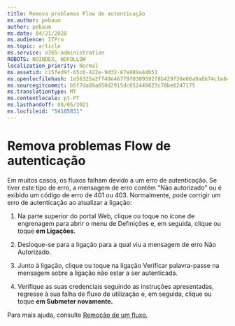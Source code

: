 ```yaml
---
title: Remova problemas Flow de autenticação
ms.author: pebaum
author: pebaum
ms.date: 04/21/2020
ms.audience: ITPro
ms.topic: article
ms.service: o365-administration
ROBOTS: NOINDEX, NOFOLLOW
localization_priority: Normal
ms.assetid: c15fed9f-65c6-422e-9d32-87e889a44b51
ms.openlocfilehash: 1e56325a2ff49e46779f0389592f8b429f38e66a9a8b74c1e84742768ce25437
ms.sourcegitcommit: b5f7da89a650d2915dc652449623c78be6247175
ms.translationtype: MT
ms.contentlocale: pt-PT
ms.lasthandoff: 08/05/2021
ms.locfileid: "54105831"
---
```

# <a name="troubleshoot-flow-authentication-errors"></a>Remova problemas Flow de autenticação

Em muitos casos, os fluxos falham devido a um erro de autenticação. Se tiver este tipo de erro, a mensagem de erro contém "Não autorizado" ou é exibido um código de erro de 401 ou 403. Normalmente, pode corrigir um erro de autenticação ao atualizar a ligação:
  
1. Na parte superior do portal Web, clique ou toque no ícone de engrenagem para abrir o menu de Definições e, em seguida, clique ou toque **em Ligações**.
    
2. Desloque-se para a ligação para a qual viu a mensagem de erro Não Autorizado.
    
3. Junto à ligação, clique  ou toque na ligação Verificar palavra-passe na mensagem sobre a ligação não estar a ser autenticada. 
    
4. Verifique as suas credenciais seguindo as instruções apresentadas, regresse à sua falha de fluxo de utilização e, em seguida, clique ou toque **em Submeter novamente.**
    
Para mais ajuda, consulte [Remoção de um fluxo.](https://go.microsoft.com/fwlink/?linkid=872110)
  

